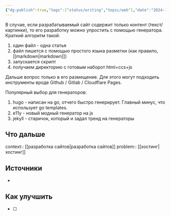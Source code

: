 ```yaml
---
{"dg-publish":true,"tags":["status/writing","topic/web"],"date":"2024-12-02T23:34:13+03:00","modified_at":"2025-01-22T15:24:13+03:00","permalink":"/forge/it/static site generator/","dgPassFrontmatter":true}
---
```




В случае, если разрабатываемый сайт содержит только контент (текст/картинки), то его разработку можно упростить с помощью генератора.  
Краткий алгоритм такой:
1. один файл - одна статья
2. файл пишется с помощью простого языка разметки (как правило, [[markdown|markdown]])
3. запускается скрипт
4. получаем директорию с готовым наборот html+ccs+js

Дальше вопрос только в его размещение. Для этого могут подходить инструменты вроде Github / Gitlab / Cloudflare Pages.

Популярный выбор для генераторов:
1. hugo - написан на go, отчего быстро генерирует. Главный минус, что использует go templates.
2. e11y - новый модный генератор на js
3. jekyll - старичок, который и задал тренд на генераторы


## Что дальше



context:: [[разработка сайтов|разработка сайтов]]
problem:: [[хостинг|хостинг]]

## Источники



- 

## Как улучшить

- [ ] 
